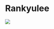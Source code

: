 # Rankyulee
<img src="https://img.shields.io/badge/Android-3DDC84?style=flat-square&logo=Android&logoColor=white"/>
